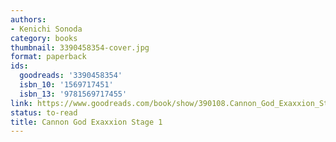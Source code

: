 ```yaml
---
authors:
- Kenichi Sonoda
category: books
thumbnail: 3390458354-cover.jpg
format: paperback
ids:
  goodreads: '3390458354'
  isbn_10: '1569717451'
  isbn_13: '9781569717455'
link: https://www.goodreads.com/book/show/390108.Cannon_God_Exaxxion_Stage_1
status: to-read
title: Cannon God Exaxxion Stage 1
---
```

